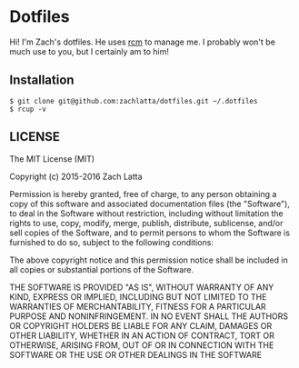 # Dotfiles

Hi! I'm Zach's dotfiles. He uses [rcm](https://github.com/thoughtbot/rcm) to
manage me. I probably won't be much use to you, but I certainly am to him!

## Installation

    $ git clone git@github.com:zachlatta/dotfiles.git ~/.dotfiles
    $ rcup -v

## LICENSE

The MIT License (MIT)

Copyright (c) 2015-2016 Zach Latta

Permission is hereby granted, free of charge, to any person obtaining a copy of
this software and associated documentation files (the "Software"), to deal in
the Software without restriction, including without limitation the rights to
use, copy, modify, merge, publish, distribute, sublicense, and/or sell copies of
the Software, and to permit persons to whom the Software is furnished to do so,
subject to the following conditions:

The above copyright notice and this permission notice shall be included in all
copies or substantial portions of the Software.

THE SOFTWARE IS PROVIDED "AS IS", WITHOUT WARRANTY OF ANY KIND, EXPRESS OR
IMPLIED, INCLUDING BUT NOT LIMITED TO THE WARRANTIES OF MERCHANTABILITY, FITNESS
FOR A PARTICULAR PURPOSE AND NONINFRINGEMENT. IN NO EVENT SHALL THE AUTHORS OR
COPYRIGHT HOLDERS BE LIABLE FOR ANY CLAIM, DAMAGES OR OTHER LIABILITY, WHETHER
IN AN ACTION OF CONTRACT, TORT OR OTHERWISE, ARISING FROM, OUT OF OR IN
CONNECTION WITH THE SOFTWARE OR THE USE OR OTHER DEALINGS IN THE SOFTWARE
